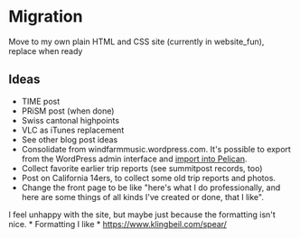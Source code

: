 # Migration

Move to my own plain HTML and CSS site (currently in website_fun), replace when ready

## Ideas

* TIME post
* PRiSM post (when done)
* Swiss cantonal highpoints
* VLC as iTunes replacement
* See other blog post ideas
* Consolidate from windfarmmusic.wordpress.com. It's possible to export from the WordPress admin interface and [import into Pelican](https://docs.getpelican.com/en/4.2.0/importer.html>).
* Collect favorite earlier trip reports (see summitpost records, too)
* Post on California 14ers, to collect some old trip reports and photos.
* Change the front page to be like "here's what I do professionally, and here are some things of all kinds I've created or done, that I like".

I feel unhappy with the site, but maybe just because the formatting isn't nice.
    * Formatting I like
        * https://www.klingbeil.com/spear/


